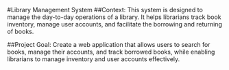 #Library Management System
##Context:
This system is designed to manage the day-to-day operations of a library. It helps librarians track book inventory, manage user accounts, and facilitate the borrowing and returning of books.

##Project Goal:
Create a web application that allows users to search for books, manage their accounts, and track borrowed books, while enabling librarians to manage inventory and user accounts effectively.

